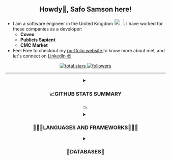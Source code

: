 <h2 align="center"> Howdy👋, Safo Samson here! </h2>

* I am a software engineer in the United Kingdom <img src="https://upload.wikimedia.org/wikipedia/en/a/ae/Flag_of_the_United_Kingdom.svg" alt="UK Flag" width="30" height="20" />. I have worked for these companies as a developer:
  * <b>Coveo</b>
  * <b>Publicis Sapient</b> 
  * <b>CMC Market</b>
* Feel Free to checkout my <a href="https://safosamson.me/about" target="_blank"> portfolio website </a> to know more about me!, and let's connect on <a href="https://www.linkedin.com/in/safosamson/" target="_blank"> LinkedIn 😉</a>

<!-- Social badges section -->
<p align="center">
  <a href="https://github.com/Safo-Samson?tab=repositories&sort=stargazers">
    <img alt="total stars" title="Total stars on GitHub" src="https://custom-icon-badges.demolab.com/github/stars/Safo-Samson?color=55960c&style=for-the-badge&labelColor=488207&logo=star"/>
  </a>
  <a href="https://github.com/Safo-Samson?tab=followers">
    <img alt="followers" title="Follow me on Github" src="https://custom-icon-badges.demolab.com/github/followers/Safo-Samson?color=236ad3&labelColor=1155ba&style=for-the-badge&logo=person-add&label=Follow&logoColor=white"/>
  </a>


<!--   <a href="https://github.com/DenverCoder1/Simple-View-Counter">
    <img alt="views" title="GitHub profile views" src="https://freshidea.com/jonah/app/DenverCoder1-profile-views"/></a> -->
<!--  Badges with custom icons - https://github.com/DenverCoder1/custom-icon-badges
View counter - https://github.com/DenverCoder1/Simple-View-Counter -->
</p>

---
  
<details> 
 <summary align="center"><h3>📈GITHUB STATS SUMMARY</h3>📉</summary>
<div align="center">
  <a href="https://github.com/anuraghazra/github-readme-stats"><img alt="DenverCoder1's Github Stats" src="https://denvercoder1-github-readme-stats.vercel.app/api/?username=Safo-Samson&show_icons=true&include_all_commits=true&count_private=true&theme=react&hide_border=true&bg_color=1F222E&title_color=F85D7F&icon_color=F8D866&rank_icon=github" height="192px" /></a>
  <a href="https://github.com/DenverCoder1/github-readme-streak-stats">    <img title="🔥 Get streak stats for your profile at git.io/streak-stats" alt="DenverCoder1's streak" src="https://github-readme-streak-stats-9m8ugfa77-denvercoder1.vercel.app/?user=Safo-Samson&theme=monokai-metallian&hide_border=true" /></a>
   <a href="https://github.com/ashutosh00710/github-readme-activity-graph"><img alt="Samson's Activity Graph" src="https://github-readme-activity-graph.vercel.app/graph/?username=Safo-Samson&bg_color=1F222E&color=F8D866&line=F85D7F&point=FFFFFF&hide_border=true" /></a>

</div>
  <br/>
</details>

<details> 
 <summary align="center"><h3>👨🏽‍💻LANGUAGES AND FRAMEWORKS👨🏽‍💻</h3> </summary>

<div align="center">
  <img alt="Java" width="50px" src="https://cdn.jsdelivr.net/gh/devicons/devicon@latest/icons/java/java-original-wordmark.svg"/> &nbsp;&nbsp;&nbsp;&nbsp;
  <img alt="JavaScript" width="50px" src="https://cdn.jsdelivr.net/gh/devicons/devicon@latest/icons/javascript/javascript-original.svg"/> &nbsp;&nbsp;&nbsp;&nbsp;
  <img alt="React" width="50px" src="https://cdn.jsdelivr.net/gh/devicons/devicon@latest/icons/react/react-original-wordmark.svg"/> &nbsp;&nbsp;&nbsp;&nbsp;
  <img alt="TypeScript" width="50px" src="https://cdn.jsdelivr.net/gh/devicons/devicon@latest/icons/typescript/typescript-original.svg"/> &nbsp;&nbsp;&nbsp;&nbsp;
  <img alt="Flutter" width="50px" src="https://cdn.jsdelivr.net/gh/devicons/devicon@latest/icons/flutter/flutter-original.svg"/> &nbsp;&nbsp;&nbsp;&nbsp;
  <img alt="HTML" width="50px" src="https://cdn.jsdelivr.net/gh/devicons/devicon@latest/icons/html5/html5-plain-wordmark.svg"/> &nbsp;&nbsp;&nbsp;&nbsp;
  <img alt="CSS" width="50px" src="https://cdn.jsdelivr.net/gh/devicons/devicon@latest/icons/css3/css3-plain-wordmark.svg"/> &nbsp;&nbsp;&nbsp;&nbsp;
  <img alt="AWS" width="50px" src="https://cdn.jsdelivr.net/gh/devicons/devicon@latest/icons/amazonwebservices/amazonwebservices-original-wordmark.svg"/> &nbsp;&nbsp;&nbsp;&nbsp;
<!--   <img alt="NodeJS" width="50px" src="https://cdn.jsdelivr.net/gh/devicons/devicon@latest/icons/nodejs/nodejs-plain-wordmark.svg"/> &nbsp;&nbsp;&nbsp;&nbsp; -->
  <img alt="Python" width="50px" src="https://cdn.jsdelivr.net/gh/devicons/devicon@latest/icons/python/python-original-wordmark.svg"/> &nbsp;&nbsp;&nbsp;&nbsp;
  <img alt="C++" width="50px" src="https://cdn.jsdelivr.net/gh/devicons/devicon@latest/icons/cplusplus/cplusplus-original.svg"/> &nbsp;&nbsp;&nbsp;&nbsp;
  <img alt="Spring" width="50px" src="https://cdn.jsdelivr.net/gh/devicons/devicon@latest/icons/spring/spring-original-wordmark.svg"/> &nbsp;&nbsp;&nbsp;&nbsp;
<!--   <img alt="docker" width="50px" src="https://cdn.jsdelivr.net/gh/devicons/devicon@latest/icons/docker/docker-plain-wordmark.svg"/> &nbsp;&nbsp;&nbsp;&nbsp; -->
<!--   <img alt="Junit" width="50px" src="https://cdn.jsdelivr.net/gh/devicons/devicon@latest/icons/junit/junit-plain-wordmark.svg"/> &nbsp;&nbsp;&nbsp;&nbsp;
  <img alt="SalesForce" width="50px" src="https://cdn.jsdelivr.net/gh/devicons/devicon@latest/icons/salesforce/salesforce-original.svg"/> -->
</div>
<br/>
</details> 

<details> 
 <summary align="center"><h3 align="center">📅DATABASES📅</h3> </summary>

<div style="display: flex; flex-wrap: wrap; gap: 10px;" align="center">
    <a href="#"><img alt="MongoDB" src="https://img.shields.io/badge/MongoDB-4ea94b.svg?logo=mongodb&logoColor=white" style="height: 30px;"></a>
    <a href="#"><img alt="MySQL" src="https://img.shields.io/badge/MySQL-00f.svg?logo=mysql&logoColor=white" style="height: 30px;"></a>
    <a href="#"><img alt="Oracle" src="https://img.shields.io/badge/Oracle-F00000.svg?logo=oracle&logoColor=white" style="height: 30px;"></a>
    <a href="#"><img alt="PostgreSQL" src="https://img.shields.io/badge/PostgreSQL-316192.svg?logo=postgresql&logoColor=white" style="height: 30px;"></a>
    <a href="#"><img alt="SQLite" src="https://img.shields.io/badge/SQLite-07405e.svg?logo=sqlite&logoColor=white" style="height: 30px;"></a>
    <a href="#"><img alt="Firebase" src="https://img.shields.io/badge/Firebase-ffca28.svg?logo=firebase&logoColor=black" style="height: 30px;"></a>
    <a href="#"><img alt="MSSQL" src="https://img.shields.io/badge/MSSQL-CC2927.svg?logo=microsoftsqlserver&logoColor=white" style="height: 30px;"></a>
</div>
</details>          

